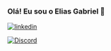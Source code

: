   
### Olá! Eu sou o Elias Gabriel 🖖

[![linkedin](https://img.shields.io/badge/LinkedIn-0077B5?style=for-the-badge&logo=linkedin&logoColor=white)](https://www.linkedin.com/in/elias-nunes-0a63a8163/)

[![Discord](https://img.shields.io/badge/Discord-7289DA?style=for-the-badge&logo=discord&logoColor=white)](discordapp.com/users/GsN#5797)
